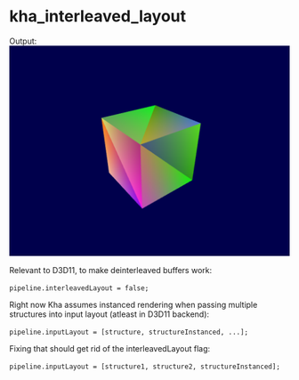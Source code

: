 # kha_interleaved_layout

Output:
![](img.png)

Relevant to D3D11, to make deinterleaved buffers work:

`pipeline.interleavedLayout = false;`

Right now Kha assumes instanced rendering when passing multiple structures into input layout (atleast in D3D11 backend):

`pipeline.inputLayout = [structure, structureInstanced, ...];`

Fixing that should get rid of the interleavedLayout flag:

`pipeline.inputLayout = [structure1, structure2, structureInstanced];`
